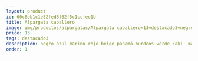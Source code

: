 ```yaml
---
layout: product
id: 60c6eb1c1e52fed8f62f5c1ccfee1b
title: Alpargata caballero
image: img/productos/alpargatas/Alpargata caballero=13=destacado3=negro azul marino rojo beige panamá burdeos verde kaki  marrón.webp
price: 13
tags: destacado3
description: negro azul marino rojo beige panamá burdeos verde kaki  marrón
order: 1
---
```

